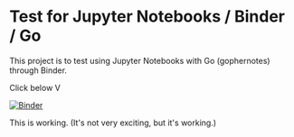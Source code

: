 # Test for Jupyter Notebooks / Binder / Go

This project is to test using Jupyter Notebooks with Go (gophernotes) through Binder.  

Click below V

[![Binder](https://mybinder.org/badge_logo.svg)](https://mybinder.org/v2/gh/jeremybytes/test-jupyter-golang/main)  

This is working. (It's not very exciting, but it's working.)